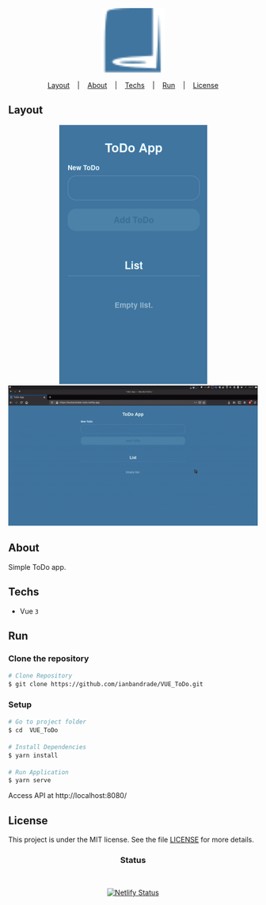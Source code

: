 <div align="center">
  <img width="130px" alt="Logo" src="./assets/img/icon.svg"/>
</div>

<p align="center">
  <a href="#layout">Layout</a>
  &nbsp;&nbsp;&nbsp;|&nbsp;&nbsp;&nbsp;
  <a href="#about">About</a>
   &nbsp;&nbsp;&nbsp;|&nbsp;&nbsp;&nbsp;
  <a href="#techs">Techs</a>
  &nbsp;&nbsp;&nbsp;|&nbsp;&nbsp;&nbsp;
  <a href="#run">Run</a>
  &nbsp;&nbsp;&nbsp;|&nbsp;&nbsp;&nbsp;
  <a href="#license">License</a>
</p>

## Layout

<div align="center">
<img alt="Landing desktop" src="./assets/img/app.png">
<img alt="Application gif" src="./assets/app.gif">
</div>

## About

Simple ToDo app.

## Techs

- Vue `3`

## Run

### Clone the repository

```bash
# Clone Repository
$ git clone https://github.com/ianbandrade/VUE_ToDo.git
```

### Setup

```bash
# Go to project folder
$ cd  VUE_ToDo

# Install Dependencies
$ yarn install

# Run Application
$ yarn serve
```

Access API at http://localhost:8080/

## License

This project is under the MIT license. See the file [LICENSE](LICENSE) for more details.

### <div align="center">Status

<div align="center">

<br/>

[![Netlify Status](https://api.netlify.com/api/v1/badges/7a8edc54-7edc-4ffa-99a3-78ec139c6934/deploy-status)](https://app.netlify.com/sites/ianbandrade-todo/deploys)

</div>
